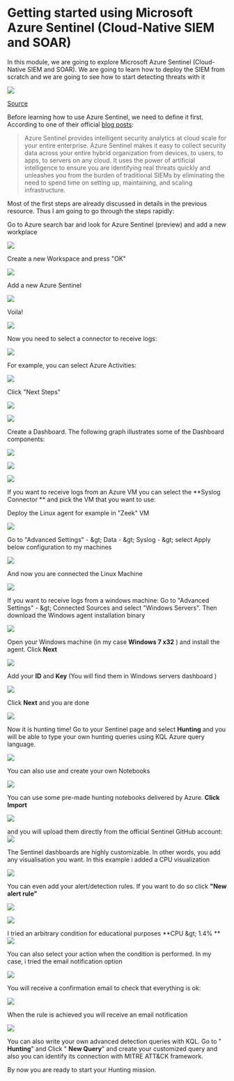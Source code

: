 # Getting started using Microsoft Azure Sentinel (Cloud-Native SIEM and SOAR)

In this module, we are going to explore Microsoft Azure Sentinel (Cloud-Native SIEM and SOAR). We are going to learn how to deploy the SIEM from scratch and we are going to see how to start detecting threats with it

![](https://danielchronlundcloudtechblog.files.wordpress.com/2019/07/sentineldashboard.jpg?w=1100)

[Source]()

Before learning how to use Azure Sentinel, we need to define it first. According to one of  their official [blog posts](https://azure.microsoft.com/en-in/blog/introducing-microsoft-azure-sentinel-intelligent-security-analytics-for-your-entire-enterprise/):

> Azure Sentinel provides intelligent security analytics at cloud scale for your entire enterprise. Azure Sentinel makes it easy to collect security data across your entire hybrid organization from devices, to users, to apps, to servers on any cloud.  It uses the power of artificial intelligence to ensure you are identifying real threats quickly and unleashes you from the burden of traditional SIEMs by eliminating the need to spend time on setting up, maintaining, and scaling infrastructure.

Most of the first steps are already discussed in details in the previous resource. Thus I am going to go through the steps rapidly:

Go to Azure search bar and look for Azure Sentinel (preview) and add a new workplace

![](https://lh4.googleusercontent.com/HZjIAkhgRpz-XWsnWd5utgDVB5fd0SxZ8oHNFUmeWFsManYfpjfqS3FG06Sv-Ph9HrCM7sz7Q274qT6XzUBuPqbkT9qy1D8h_8-hvXz8YeNs8Z_wi-oTkD0HNsrbnPVaQ1ui4gw)

Create a new Workspace and press &quot;OK&quot;

![](https://lh5.googleusercontent.com/_Z-mkYo33YwiIqMHpqqVSg2P2XneKL5AWXs1tBU0x6zA4uIpnAu2QYvVBKEodaTFlw11xMkyS7Q_R1f04tg_1vYA9zGB0Orxc4IAVniGz7UV2u8DO9t_kWhbb4NeYgADmReVVFc)

Add a new Azure Sentinel

![](https://lh5.googleusercontent.com/Lq6JhzZje6YVRkxRMIQf-Gizi9Qdo-pkj_g-gusOY8-QwOxOl4ziOjl43JP06I_aLYSHghO98weUrdXmYIj9iiTd9rpz_7FL-wF9yduqVUIBsAlr_oUsrpD896FQyWt-EcPVyuw)

Voila!

![](https://lh4.googleusercontent.com/Ei7mbVX4320hFy3kJc08XfeI7DVY-yumFstdTtxFNK8YFSHhXR_ZgWY3UEM2iuQDZtQDSx-aORpYlB6NkiaPhAH7q2s-kL3TF1a073rrvkxal79pTRFpzKiInOImTYsEZVTLldU)

Now you need to select a connector to receive logs:

![](https://lh5.googleusercontent.com/NbB1ti7CfCNUpdKIZNwfuGYBjsg9J8r9sD5q6SA6DB0YibE7ySpI5HYoXRR5TNy5fs4RFuJ10cvB5unCtxI4ftG4n2oSDQzgukAGpDq0I21oAKnWx2v5l4LMAYzIC5U7-NPobTs)

For example, you can select Azure Activities:

![](https://lh4.googleusercontent.com/MkXDDPbWgWVdacW5ezjiMavxtvf4WP6iuredJ7AiK7_8ilNCCzr0iGVSQitIdqG1M9ybtFHFoIxbzrBJXQgdYfsPIKwxXshwkn0QXiql31A9W1HAyBe_UNGiXFb3-aSufKd06v4)

Click &quot;Next Steps&quot;

![](https://lh3.googleusercontent.com/1-738_rNgDFbeEvyV5GLVw5ZzI8foa8Iwol_5ehLAbUtgoFQKLDDRTt2OEKy-UiS1tYdozhl9JwkceqILB3sNDH29IG-2et54VOMj0sv1BA86eCYwHzGHMJIje3AJvEKJZKgMBg)

![](https://lh3.googleusercontent.com/wA2LvAyzyuTWzyTmvgZUx7tEzPS_g7BPzkkGqYWfZ7jDqwQZtXTyzk9nooxPuN_FYuGqzcjIhkKCfKUyicI-v55Bc9nFoB7x7R4h9dj8VPOnhjB8onHpYb9CWBAp3h_ZLlMhyCw)

Create a Dashboard. The following graph illustrates some of the Dashboard components:

![](https://lh3.googleusercontent.com/PSPBsMFgHSZw-DsblKYXaO2OJG1ngq0jEq-EiXpLr1xsbAQhlg3mLLreZaxNXCYbebglOoTYNIrDN7iyiY9_m46qrYqCieXascKd7ZQvEPI1PcUQKBFSY05_3b1Z9IeiZKxF-z0)

![](https://lh6.googleusercontent.com/WEkwrrgV-TQt5KZl_Afl4pmjxVPc4UxMvqrgq4paPkwlr4_uZfgeWUBHGY9hfMt9ow9klGRee7znM6fp_uZw0cWvKJob0C8Sy_LXSxjuAFkcnWIRhvpvkJyeQCIUXPLBjxB9y78)

![](https://lh5.googleusercontent.com/O4ljwxA08Ony2yKqs_XMQMZAIJXAIXgL_dRuWu251CmDTz0RY4qo7feDZYW26w9mXMwdreMB5kmtEb2jZe58b_-9lmRagZF77QntiiPa1DlmRIKjs36A9MIEM0E6p9JeKIOuFUM)

If you want to receive logs from an Azure VM you can select the  **Syslog Connector ** and pick the VM that you want to use:

Deploy the Linux agent for example in &quot;Zeek&quot; VM

![](https://lh4.googleusercontent.com/rU1rM1p4_xYoGy4FJwApidblS7yELGBFjwI4LjUQ1ks8M4V9r1GusfL6wh7byGqEWMbpOz4RaDw7n12uVpW-XFxY_IsgeODGvExVhfBDogP2x0b_k9UhvHoa3w9TkUdlwl089rg)

Go to &quot;Advanced Settings&quot; - \&gt; Data - \&gt; Syslog - \&gt; select Apply below configuration to my machines

![](https://lh4.googleusercontent.com/jjlPdC_NTiFtpSwKBRhm9NDdU1aHOSLIudOhCsLGLmesCqIF-kzLzeuNdvsRrNMGhbWPXtDOb6jpkvoRSJ85L8eipuSZJkE4i-2NptvnvlMZH3gqTv_2hrLgJ4NEYVtK6ThC6YI)

And now you are connected the Linux Machine

![](https://lh3.googleusercontent.com/Bkd68CLKm6QsjeBGegVl40fQOhbF8DYzVpHeJrgsVltplUuQ80s592lwJ1O37gJPfsLTWXulqWoZhAgwB3tWoXWYCuyVU7WuTElq2Kpk0XXaUru9CyeRYCY7KPnBOsvjHKP3QZ4)

If you want to receive logs from a windows machine: Go to  &quot;Advanced Settings&quot; - \&gt; Connected Sources and select &quot;Windows Servers&quot;. Then download the Windows agent installation binary

![](https://lh5.googleusercontent.com/4T1hPjKBneTQDBJNHc-_xBPsaBXm8cU6XN0hETYV2NUz72OfCLCL2SX1S5z9-MNceym06UjUlkdkAUXNkID1mLk85xUNmZLVpacptjqqxXjfCXJkBy1R_jtKkrjp1RuxQVzSmRU)

Open your Windows machine (in my case  **Windows 7 x32** ) and install the agent. Click  **Next**

![](https://lh6.googleusercontent.com/2kJg7BqJhJfzewkGGrIu_MY5ObfIa-CYRT5NoNqFHSeRBDujLtrAw_Pvx8laRykN8l8jghm_gM4WIyDFI2ORdSL_fSeWWB55she4RTVpPmSI4D6XzsO04x1kbtbR3qbOF-sn5rU)

Add your  **ID**  and  **Key**  (You will find them in Windows servers dashboard )

![](https://lh4.googleusercontent.com/lR3uPn7C2pYCV-hX-nVERC9d55hzLRYgg8iQ4svVX9oat5M5BuIzwzkBqwiVOCSHU3FYv9bUm8KQX2Zrmz7WQuX1bsAMUV71hEMAwh9ggbMYFK2JbUM7Z-Txyhww30c2UG5Bj1c)

Click  **Next**  and you are done

![](https://lh5.googleusercontent.com/LqB_wMhQ7QurGDrhUMovNAzomuRm81OCAn8S-75TK-rpEkse73NDKCQ9VLHBOcOznoMN2CdNISZLbqRQyIIn_6PvU1zKE1_p5fXBOp0mFwUvk3RTxVflE9_-ddJK5-0U3aJ1eW4)

Now it is hunting time! Go to your Sentinel page and select  **Hunting**  and you will be able to type your own hunting queries using KQL Azure query language.

![](https://lh3.googleusercontent.com/nOY9LQV0mEeuI42mw7mPCzNujQZmTYyw-NANK-UK_8t5rpr2zGg6MYqWOfxzHhk132_9v7Bp43V0sViEEMg94yA6C45n9zTrNQmLl7Poh47s2J2n2rxvKio7kJEkchSlVTEDKOU)

You can also use and create your own Notebooks

![](https://lh5.googleusercontent.com/c70rw1toxCGdI3D7037uuU1hqXg_4jJXlLGF-_AVFTz6k_UZTrqcIovdBLy6Ru9lJznPWgKVReKU--P0J9j5XfSiK0VL9H5UU09TygywddUhjuKY38YrqRC8PsKAdOLN5ZiTNzw)

You can use some pre-made hunting notebooks delivered by Azure.  **Click Import**

![](https://lh5.googleusercontent.com/J1FJNgQocQZLPxhCDuo3Y3jtWYnmkcW3V2BQtuRCjAZkjH2g7c2Zm-DZLzFulaAT_KUm02db1yLRMpoe4cVwq7XRhkbnwLNwEUZB1-irnyObD860fKCoR3UtGaEydlrcVDxUk9E)

and you will upload them directly from the official Sentinel GitHub account: ![](https://lh5.googleusercontent.com/8lJV_3XARblFmiNa_ypArC3XlUvKcLBfmNgAnWVcQIl9EUoXF2NLyomojjv0cfZQ21cuR7Ay3GJ0v8vre7QbQfDTz4pOmVEIX01uWhVTl1_ThxgjRGJW32paTGcn2ozIVyJcmdk)

The Sentinel dashboards are highly customizable. In other words, you add any visualisation you want. In this example i added a CPU visualization

![](https://lh6.googleusercontent.com/O11OCUotqZSngm4-F177SWtuZLV8ttaIryARzcnrjWlcPdU18Zq2K-LP2H7CHI8mG51otWviucsRN5D30PySrh5SDA4Yy9FtNnh1ukFJRXEQ06qYMDPQVswrhM-o6Cf5kTEcGPw)

You can even add your alert/detection rules. If you want to do so click  **&quot;New alert rule&quot;**

![](https://lh6.googleusercontent.com/yxFwWGJb1C3bHjSnwZXSXdj5qGMDpJYsIJi9w2sH2zCWKk3facbYtBSFaExvHW-L26wNO7yjwIpdNN3xZhnD5r8x0VDgLtIkFnfZnmv4vjGgxLywoGjhj_49DuBRr5C6UxwmsIc)

![](https://lh6.googleusercontent.com/dvm_gRv2V12FiI6ayVL1OAqPSj75mLMlRxbMPGipi39PF-dKQLR4w-OY7VwfGMUEo94O4sLHGKgiLzD4z0hlbhCofp-MmKklWxJLAz-on5vDxlX-wmCFGK_UAa2_OovlfNVu0Mc)

I tried an arbitrary condition for educational purposes  **CPU \&gt; 1.4% **
 ![](https://lh5.googleusercontent.com/OPAbLIN1nPwcZ6bDJeC4w3nBlTO6tQUQDU10o8np3G6fUdsiQkhhryfDLFafDD8LfC4rUNGj0SMh9fsEe4swGbwLOK0_taw5pwGpQQ9eW2wjEfwaZsOXeiAfzu_jfhpL4mCYcBw)

You can also select your action when the condition is performed. In my case, i tried the email notification option

![](https://lh4.googleusercontent.com/fYQq0kwpq1M9BKzG8n2KUOyaqlxE5JueV9XQYm3SfH1Pb4z9XOM6AO0tYp44Oq3ok7zKtnV7W6SRe8GTIyzN-N-2qCTSJP_vKiRdJ5oG0qAHGyYvup3oe_1ybzviSKF7GI0nVUk)

You will receive a confirmation email to check that everything is ok:

![](https://lh3.googleusercontent.com/nYChvWtRHfZ4QlMudy8owl4vWAKGn4kMeaxFjnM7b8p3KueY_8kvTp6pQafdyW41kImI3M_zGpqxIih6gSRafkGePdN9r7ZSbHOCsdBmsZWJii0LdP0dyVX9pmHV_5Xxt5ExkJg)

When the rule is achieved you will receive an email notification

![](https://lh5.googleusercontent.com/OCtuAb7lfiGBorXIThd82_moG9zknWxo7SIkyfZWHm1_Zzx9jAxt52QjoIm1wHV1CDga17XKb6MFaCybIxrF0hee9GgTbnQyklnvKL_9gxUw5mC4zxQaEvQh6Vyp7-xi-7lihAI)

You can also write your own advanced detection queries with KQL. Go to &quot; **Hunting**&quot; and Click &quot; **New Query**&quot; and create your customized query and also you can identify its connection with MITRE ATT&amp;CK framework.


By now you are ready to start your Hunting mission.



